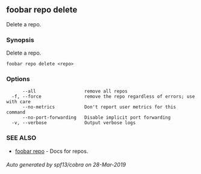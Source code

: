 ## foobar repo delete

Delete a repo.

### Synopsis


Delete a repo.

```
foobar repo delete <repo>
```

### Options

```
      --all                  remove all repos
  -f, --force                remove the repo regardless of errors; use with care
      --no-metrics           Don't report user metrics for this command
      --no-port-forwarding   Disable implicit port forwarding
  -v, --verbose              Output verbose logs
```

### SEE ALSO
* [foobar repo](foobar_repo.md)	 - Docs for repos.

###### Auto generated by spf13/cobra on 28-Mar-2019
